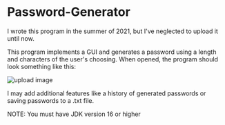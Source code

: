 # Password-Generator
I wrote this program in the summer of 2021, but I've neglected to upload it until now.

This program implements a GUI and generates a password using a length and characters of the user's choosing. 
When opened, the program should look something like this:

![upload image](https://user-images.githubusercontent.com/97807951/149636966-9af8139c-1fc5-4044-8685-61c6f5f9d2bb.png)

I may add additional features like a history of generated passwords or saving passwords to a .txt file.

NOTE: You must have JDK version 16 or higher

